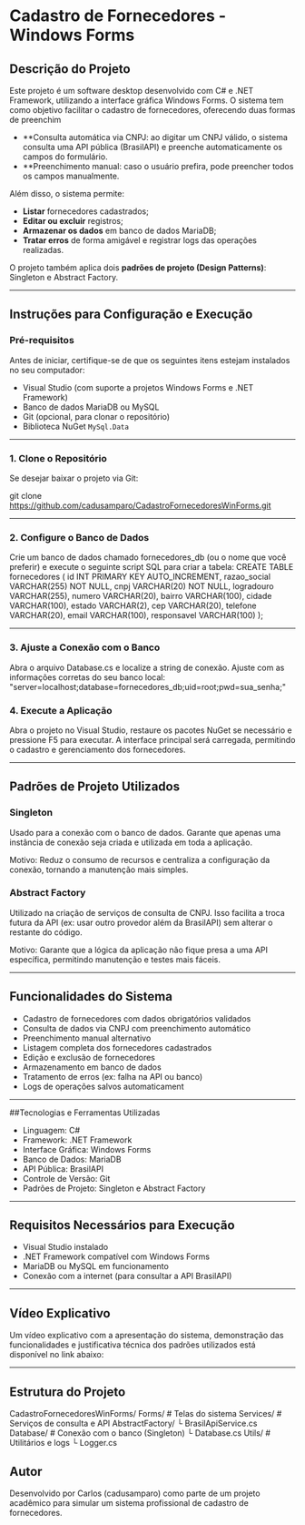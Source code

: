 # Cadastro de Fornecedores - Windows Forms

##  Descrição do Projeto

Este projeto é um software desktop desenvolvido com C# e .NET Framework, utilizando a interface gráfica Windows Forms. O sistema tem como objetivo facilitar o cadastro de fornecedores, oferecendo duas formas de preenchim

- **Consulta automática via CNPJ: ao digitar um CNPJ válido, o sistema consulta uma API pública (BrasilAPI) e preenche automaticamente os campos do formulário.
- **Preenchimento manual: caso o usuário prefira, pode preencher todos os campos manualmente.

Além disso, o sistema permite:
- **Listar** fornecedores cadastrados;
- **Editar ou excluir** registros;
- **Armazenar os dados** em banco de dados MariaDB;
- **Tratar erros** de forma amigável e registrar logs das operações realizadas.

O projeto também aplica dois **padrões de projeto (Design Patterns)**: Singleton e Abstract Factory.

---

## Instruções para Configuração e Execução

### Pré-requisitos

Antes de iniciar, certifique-se de que os seguintes itens estejam instalados no seu computador:

- Visual Studio (com suporte a projetos Windows Forms e .NET Framework)
- Banco de dados MariaDB ou MySQL
- Git (opcional, para clonar o repositório)
- Biblioteca NuGet `MySql.Data`

---

### 1. Clone o Repositório

Se desejar baixar o projeto via Git:

git clone https://github.com/cadusamparo/CadastroFornecedoresWinForms.git

---

### 2. Configure o Banco de Dados
Crie um banco de dados chamado fornecedores_db (ou o nome que você preferir) e execute o seguinte script SQL para criar a tabela:
CREATE TABLE fornecedores (
  id INT PRIMARY KEY AUTO_INCREMENT,
  razao_social VARCHAR(255) NOT NULL,
  cnpj VARCHAR(20) NOT NULL,
  logradouro VARCHAR(255),
  numero VARCHAR(20),
  bairro VARCHAR(100),
  cidade VARCHAR(100),
  estado VARCHAR(2),
  cep VARCHAR(20),
  telefone VARCHAR(20),
  email VARCHAR(100),
  responsavel VARCHAR(100)
);

---

### 3. Ajuste a Conexão com o Banco
Abra o arquivo Database.cs e localize a string de conexão. Ajuste com as informações corretas do seu banco local:
"server=localhost;database=fornecedores_db;uid=root;pwd=sua_senha;"

### 4. Execute a Aplicação
Abra o projeto no Visual Studio, restaure os pacotes NuGet se necessário e pressione F5 para executar. A interface principal será carregada, permitindo o cadastro e gerenciamento dos fornecedores.

---

## Padrões de Projeto Utilizados

### Singleton
Usado para a conexão com o banco de dados. Garante que apenas uma instância de conexão seja criada e utilizada em toda a aplicação.

Motivo: Reduz o consumo de recursos e centraliza a configuração da conexão, tornando a manutenção mais simples.

### Abstract Factory

Utilizado na criação de serviços de consulta de CNPJ. Isso facilita a troca futura da API (ex: usar outro provedor além da BrasilAPI) sem alterar o restante do código.

Motivo: Garante que a lógica da aplicação não fique presa a uma API específica, permitindo manutenção e testes mais fáceis.

---

## Funcionalidades do Sistema
- Cadastro de fornecedores com dados obrigatórios validados
- Consulta de dados via CNPJ com preenchimento automático
- Preenchimento manual alternativo
- Listagem completa dos fornecedores cadastrados
- Edição e exclusão de fornecedores
- Armazenamento em banco de dados
- Tratamento de erros (ex: falha na API ou banco)
- Logs de operações salvos automaticament

---

##Tecnologias e Ferramentas Utilizadas
- Linguagem: C#
- Framework: .NET Framework
- Interface Gráfica: Windows Forms
- Banco de Dados: MariaDB
- API Pública: BrasilAPI
- Controle de Versão: Git
- Padrões de Projeto: Singleton e Abstract Factory

---

## Requisitos Necessários para Execução
- Visual Studio instalado
- .NET Framework compatível com Windows Forms
- MariaDB ou MySQL em funcionamento
- Conexão com a internet (para consultar a API BrasilAPI)

---

## Vídeo Explicativo
Um vídeo explicativo com a apresentação do sistema, demonstração das funcionalidades e justificativa técnica dos padrões utilizados está disponível no link abaixo:

---

## Estrutura do Projeto
CadastroFornecedoresWinForms/
Forms/                # Telas do sistema
Services/             # Serviços de consulta e API
    AbstractFactory/
    └️ BrasilApiService.cs
Database/             # Conexão com o banco (Singleton)
    └️ Database.cs
Utils/                # Utilitários e logs
    └️ Logger.cs

##  Autor

Desenvolvido por Carlos (cadusamparo) como parte de um projeto acadêmico para simular um sistema profissional de cadastro de fornecedores.
